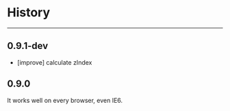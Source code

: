 # History

--------------


## 0.9.1-dev

- [improve] calculate zIndex


## 0.9.0

It works well on every browser, even IE6.
